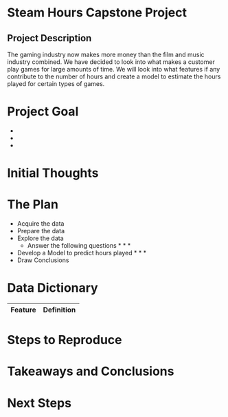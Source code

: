 # Steam Hours Capstone Project
## Project Description

The gaming industry now makes more money than the film and music industry combined. We have decided to look into what makes a customer play games for large amounts of time. We will look into what features if any contribute to the number of hours and create a model to estimate the hours played for certain types of games.

# Project Goal

*
*
*

# Initial Thoughts


# The Plan

* Acquire the data
* Prepare the data
* Explore the data
    * Answer the following questions
        *
        *
        *
* Develop a Model to predict hours played
    *
    *
    *
* Draw Conclusions

# Data Dictionary

| Feature | Definition |
|:--------|:-----------|


# Steps to Reproduce


# Takeaways and Conclusions


# Next Steps
